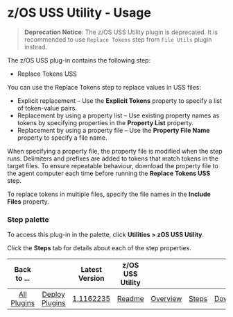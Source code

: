
# z/OS USS Utility - Usage

> **Deprecation Notice**: The z/OS USS Utility plugin is deprecated. It is recommended to use `Replace Tokens` step from `File Utils` plugin instead.

The z/OS USS plug-in contains the following step:

* Replace Tokens USS

You can use the Replace Tokens step to replace values in USS files:

* Explicit replacement – Use the **Explicit Tokens** property to specify a list of token-value pairs.
* Replacement by using a property list – Use existing property names as tokens by specifying properties in the **Property List** property.
* Replacement by using a property file – Use the **Property File Name** property to specify a file name.

When specifying a property file, the property file is modified when the step runs. Delimiters and prefixes are added to tokens that match tokens in the target files. To ensure repeatable behaviour, download the property file to the agent computer each time before running the **Replace Tokens USS** step.

To replace tokens in multiple files, specify the file names in the **Include Files** property.

### **Step palette**

To access this plug-in in the palette, click **Utilities > zOS USS Utility**.

Click the **Steps** tab for details about each of the step properties.


|          Back to ...          |                                |                                                                      Latest Version                                                                       |  z/OS USS Utility   ||||
|:-----------------------------:|:------------------------------:|:---------------------------------------------------------------------------------------------------------------------------------------------------------:|:-------------------:| :---: | :---: | :---: |
| [All Plugins](../../index.md) | [Deploy Plugins](../README.md) | [1.1162235](https://raw.githubusercontent.com/UrbanCode/IBM-UCD-PLUGINS/main/files/zos-replacetokens-uss/ucd-plugins-zos-replacetokens-uss-1.1162235.zip) | [Readme](README.md) |[Overview](overview.md)|[Steps](steps.md)|[Downloads](downloads.md)|
